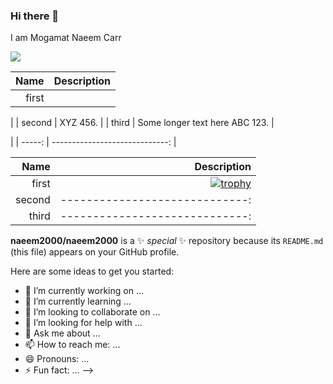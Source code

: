 ### Hi there 👋

I am Mogamat Naeem Carr



![](https://komarev.com/ghpvc/?username=naeem2000&color=green)

|   Name |                    Description |
| -----: | -----------------------------: |
|  first |                       |                        [![trophy](https://github-profile-trophy.vercel.app/?username=naeem2000&theme=nord&no-bg=true&no-frame=true&margin-w=20&margin-h=20)](https://github.com/naeem2000/github-profile-trophy)
 |
| second |                       XYZ 456. |
|  third | Some longer text here ABC 123. |

| 
| -----: | -----------------------------: |

|   Name |                    Description |
| -----: | -----------------------------: |
|  first |                       [![trophy](https://github-profile-trophy.vercel.app/?username=naeem2000&theme=nord&no-bg=true&no-frame=true&margin-w=20&margin-h=20)](https://github.com/naeem2000/github-profile-trophy) |
| second |-----------------------------:|
|  third |-----------------------------:|



**naeem2000/naeem2000** is a ✨ _special_ ✨ repository because its `README.md` (this file) appears on your GitHub profile.

Here are some ideas to get you started:

- 🔭 I’m currently working on ...
- 🌱 I’m currently learning ...
- 👯 I’m looking to collaborate on ...
- 🤔 I’m looking for help with ...
- 💬 Ask me about ...
- 📫 How to reach me: ...
- 😄 Pronouns: ...
- ⚡ Fun fact: ...
-->

